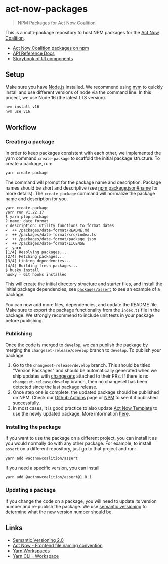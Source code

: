 # act-now-packages

> NPM Packages for Act Now Coalition

This is a multi-package repository to host NPM packages for the [Act Now Coalition](https://actnowcoalition.org).

- [Act Now Coalition packages on npm](https://www.npmjs.com/search?q=keywords:actnowcoalition)
- [API Reference Docs](https://act-now-packages.web.app/docs/)
- [Storybook of UI components](https://act-now-packages.web.app/storybook/)

## Setup

Make sure you have [Node.js](https://nodejs.org/en/) installed. We recommend using [nvm](https://github.com/nvm-sh/nvm) to quickly install and use different versions of node via the command line. In this project, we use Node 16 (the latest LTS version).

```sh
nvm install v16
nvm use v16
```

## Workflow

### Creating a package

In order to keep packages consistent with each other, we implemented the yarn command `create-package` to scaffold the initial package structure. To create a package, run:

```sh
yarn create-package
```

The command will prompt for the package name and description. Package names should be short and descriptive (see [npm package.json#name](https://docs.npmjs.com/cli/v8/configuring-npm/package-json#name) for more details). The `create-package` command will normalize the package name and description for you.

```
yarn create-package
yarn run v1.22.17
$ yarn plop package
? name: date format
? description: utility functions to format dates
✔  ++ /packages/date-format/README.md
✔  ++ /packages/date-format/src/index.ts
✔  ++ /packages/date-format/package.json
✔  ++ /packages/date-format/LICENSE
✔  yarn
[1/4] Resolving packages...
[2/4] Fetching packages...
[3/4] Linking dependencies...
[4/4] Building fresh packages...
$ husky install
husky - Git hooks installed
```

This will create the initial directory structure and starter files, and install the initial package dependencies, see [`packages/assert`](./packages/assert) to see an example of a package.

You can now add more files, dependencies, and update the README file. Make sure to export the package functionality from the `index.ts` file in the package. We strongly recommend to include unit tests in your package before publishing.

### Publishing

Once the code is merged to `develop`, we can publish the package by merging the `changeset-release/develop` branch to `develop`. To publish your package

1. Go to the `changeset-release/develop` branch. This should be titled "Version Packages" and should be automatically generated when we ship updates with [changesets](https://github.com/changesets/changesets#readme) attached to their PRs. If there is no `changeset-release/develop` branch, then no changeset has been detected since the last package release.
2. Once step one is complete, the updated package should be published on NPM. Check our [Github Actions](https://github.com/act-now-coalition/act-now-packages/actions/workflows/release.yml) page or [NPM](https://www.npmjs.com/search?q=keywords:actnowcoalition) to see if it published successfully.
3. In most cases, it is good practice to also update [Act Now Template](https://github.com/act-now-coalition/act-now-template) to use the newly updated package. More information [here](https://github.com/act-now-coalition/act-now-template#readme).

### Installing the package

If you want to use the package on a different project, you can install it as you would normally do with any other package. For example, to install `assert` on a different repository, just go to that project and run:

```sh
yarn add @actnowcoalition/assert
```

If you need a specific version, you can install

```sh
yarn add @actnowcoalition/assert@1.0.1
```

### Updating a package

If you change the code on a package, you will need to update its version number and re-publish the package. We use [semantic versioning](https://semver.org/) to determine what the new version number should be.

## Links

- [Semantic Versioning 2.0](https://semver.org/)
- [Act Now - Frontend file naming convention](https://www.dropbox.com/scl/fi/yhy2bpjivak53tn1dbd53/Frontend-file-naming-convention.paper?dl=0&rlkey=j2kwhzm2gajced4t5lv9hzffc)
- [Yarn Workspaces](https://classic.yarnpkg.com/lang/en/docs/workspaces/)
- [Yarn CLI - Workspace](https://classic.yarnpkg.com/en/docs/cli/workspace)
